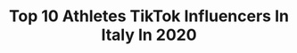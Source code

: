 ---
title: Top 10 Athletes TikTok Influencers In Italy In 2020
description: >-
  Find top athletes TikTok influencers in Italy in 2020. Most popular hashtags: #iorestoacasa #dance #love #homemadedance.
platform: TikTok
profiles:
  - username: "marko_noct"
    fullname: >-
      Marko Noctis
    location: "Italy"
    followers: 26053
    engagement: 1319
    commentsToLikes: 0.024226
    id: ck8se1ilhhv2v0j78gafytg1m
    verified: false
    hashtags: "#iorestoacasa, #peterparker, #makeup, #jump"
  - username: "federicocorvi"
    fullname: >-
      Federico
    location: "Italy"
    followers: 13994
    engagement: 597
    commentsToLikes: 0.021467
    id: ck9dx2ho7rjgu0j78qcy5v7p4
    verified: false
    hashtags: "#viralvideo, #newchallange, #funnyvideos, #trickshot"
  - username: "erikbarsi_sw"
    fullname: >-
      erikbarsi_sw
    location: "Italy"
    followers: 69227
    engagement: 645
    commentsToLikes: 0.014935
    id: cka0wxn3z4slg0i780cwypdkd
    verified: false
    hashtags: "#power, #ryanair, #skill, #impossible"
  - username: "italiateam"
    fullname: >-
      italiateam
    location: "Italy"
    followers: 236979
    engagement: 962
    commentsToLikes: 0.005622
    id: ck976u5rp15gw0j788icisrsv
    verified: true
    hashtags: "#running, #runchallenge, #speedskater, #atleticaleggera"
  - username: "jacopo_rocky_sw"
    fullname: >-
      Rocky_SW
    location: "Italy"
    followers: 2008
    engagement: 577
    commentsToLikes: 0.013775
    id: ckac6stneecrx0i78zqwl6on6
    verified: false
    hashtags: "#pushupchallenge, #freestyle, #physic, #nature"
  - username: "dominikzuech"
    fullname: >-
      Dominik Zuech
    location: "Italy"
    followers: 2175
    engagement: 1011
    commentsToLikes: 0.007574
    id: ckai9nkxl90af0i78visvoatd
    verified: false
    hashtags: "#powder, #skimo"
  - username: "raffaellabrutto"
    fullname: >-
      raffaellabrutto
    location: "Italy"
    followers: 3563
    engagement: 994
    commentsToLikes: 0.051100
    id: ck8f8od5l3kp40j782rm3ndb0
    verified: false
    hashtags: "#skial, #tiktokdogs, #quarantine, #tren"
  - username: "simonaspataro4"
    fullname: >-
      Simona Spataro
    location: "Italy"
    followers: 14529
    engagement: 662
    commentsToLikes: 0.015201
    id: ck9re315f0ji30j78g392z6t5
    verified: false
    hashtags: "#poler, #spinpole, #bimba, #laugh"
  - username: "deborahfashionsport"
    fullname: >-
      Deborah Spinelli
    location: "Italy"
    followers: 2413
    engagement: 288
    commentsToLikes: 0.085827
    id: cka6e6xx2alj30i784l33iico
    verified: false
    hashtags: "#runninggirl, #atuttotrash, #abschallenge, #bigchallange"
---